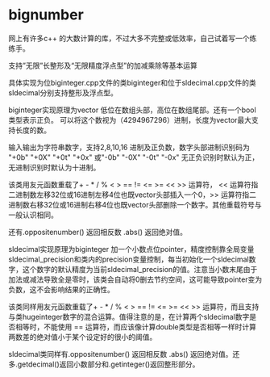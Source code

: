 # bignumber

网上有许多c++ 的大数计算的库，不过大多不完整或低效率，自己试着写一个练练手。

支持”无限”长整形及“无限精度浮点型”的加减乘除等基本运算

具体实现为位biginteger.cpp文件的类biginteger和位于sldecimal.cpp文件的类sldecimal分别支持整形及浮点型。

biginteger实现原理为vector<unsigned int> 低位在数组头部，高位在数组尾部。还有一个bool类型表示正负。
  可以将这个数视为（4294967296）进制，长度为vector最大支持长度的数。
  
输入输出为字符串数字，支持2,8,10,16 进制及正负数，数字头部进制识别码为 "+0b" "+0X" "+0t" "+0x" 或"-0b" "-0X" "-0t" "-0x" 无正负识别时默认为正，
无进制识别时默认为十进制。

该类用友元函数重载了+ - * / % < > == != <= >= << >> 运算符， << 运算符指二进制数左移32位或16进制左移4位也既vector头部插入一个0，>> 运算符指二进制数右移32位或16进制右移4位也既vector头部删除一个数字。其他重载符号与一般认识相同。

还有.oppositenumber() 返回相反数 .abs() 返回绝对值。

sldecimal实现原理为biginteger 加一个小数点位pointer，精度控制靠全局变量sldecimal_precision和类内的precision变量控制，每当初始化一个sldecimal数字，这个数字的默认精度为当前sldecimal_precision的值。注意当小数末尾由于加法或减法导致全是零时，该类会自动将0删去节约空间，这可能导致pointer变为负数，这不会影响结果的正确性。

该类同样用友元函数重载了+ - * / % < > == != <= >= << >> 运算符，而且支持与类hugeinteger数字的混合运算。值得注意的是，在计算两个sldecimal数字是否相等时，不能使用 == 运算符，而应该像计算double类型是否相等一样时计算两数差的绝对值小于某个设定好的很小的阈值。

sldecimal类同样有.oppositenumber() 返回相反数 .abs() 返回绝对值。还多.getdecimal()返回小数部分和.getinteger()返回整形部分。
